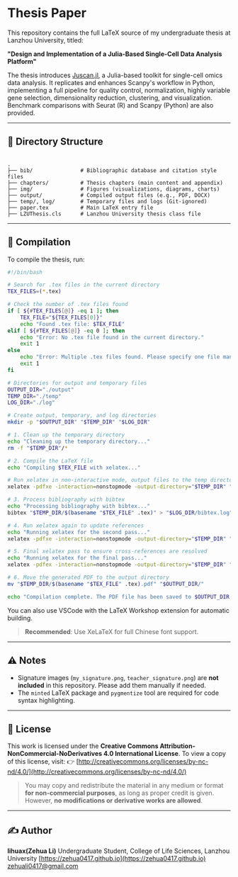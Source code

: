 # Thesis Paper

This repository contains the full LaTeX source of my undergraduate thesis at Lanzhou University, titled:

**"Design and Implementation of a Julia-Based Single-Cell Data Analysis Platform"**

The thesis introduces [Juscan.jl](https://github.com/zehua0417/Juscan.jl), a Julia-based toolkit for single-cell omics data analysis. It replicates and enhances Scanpy's workflow in Python, implementing a full pipeline for quality control, normalization, highly variable gene selection, dimensionality reduction, clustering, and visualization. Benchmark comparisons with Seurat (R) and Scanpy (Python) are also provided.

---

## 📁 Directory Structure

```

.
├── bib/               # Bibliographic database and citation style files
├── chapters/          # Thesis chapters (main content and appendix)
├── img/               # Figures (visualizations, diagrams, charts)
├── output/            # Compiled output files (e.g., PDF, DOCX)
├── temp/, log/        # Temporary files and logs (Git-ignored)
├── paper.tex          # Main LaTeX entry file
├── LZUThesis.cls      # Lanzhou University thesis class file

```

---

## 🔧 Compilation

To compile the thesis, run:

```bash
#!/bin/bash

# Search for .tex files in the current directory
TEX_FILES=(*.tex)

# Check the number of .tex files found
if [ ${#TEX_FILES[@]} -eq 1 ]; then
    TEX_FILE="${TEX_FILES[0]}"
    echo "Found .tex file: $TEX_FILE"
elif [ ${#TEX_FILES[@]} -eq 0 ]; then
    echo "Error: No .tex file found in the current directory."
    exit 1
else
    echo "Error: Multiple .tex files found. Please specify one file manually."
    exit 1
fi

# Directories for output and temporary files
OUTPUT_DIR="./output"
TEMP_DIR="./temp"
LOG_DIR="./log"

# Create output, temporary, and log directories
mkdir -p "$OUTPUT_DIR" "$TEMP_DIR" "$LOG_DIR"

# 1. Clean up the temporary directory
echo "Cleaning up the temporary directory..."
rm -f "$TEMP_DIR"/*

# 2. Compile the LaTeX file
echo "Compiling $TEX_FILE with xelatex..."

# Run xelatex in non-interactive mode, output files to the temp directory, log to the log directory
xelatex -pdfxe -interaction=nonstopmode -output-directory="$TEMP_DIR" "$TEX_FILE" > "$LOG_DIR/latex.log" 2>&1

# 3. Process bibliography with bibtex
echo "Processing bibliography with bibtex..."
bibtex "$TEMP_DIR/$(basename "$TEX_FILE" .tex)" > "$LOG_DIR/bibtex.log" 2>&1

# 4. Run xelatex again to update references
echo "Running xelatex for the second pass..."
xelatex -pdfxe -interaction=nonstopmode -output-directory="$TEMP_DIR" "$TEX_FILE" > "$LOG_DIR/latex2.log" 2>&1

# 5. Final xelatex pass to ensure cross-references are resolved
echo "Running xelatex for the final pass..."
xelatex -pdfex -interaction=nonstopmode -output-directory="$TEMP_DIR" "$TEX_FILE" > "$LOG_DIR/latex3.log" 2>&1

# 6. Move the generated PDF to the output directory
mv "$TEMP_DIR/$(basename "$TEX_FILE" .tex).pdf" "$OUTPUT_DIR/"

echo "Compilation complete. The PDF file has been saved to $OUTPUT_DIR."
```

You can also use VSCode with the LaTeX Workshop extension for automatic building.

> **Recommended**: Use XeLaTeX for full Chinese font support.

---

## ⚠️ Notes

- Signature images (`my_signature.png`, `teacher_signature.png`) are **not included** in this repository. Please add them manually if needed.
- The `minted` LaTeX package and `pygmentize` tool are required for code syntax highlighting.

---

## 📄 License

This work is licensed under the **Creative Commons Attribution-NonCommercial-NoDerivatives 4.0 International License**.
To view a copy of this license, visit:
👉 [http://creativecommons.org/licenses/by-nc-nd/4.0/](http://creativecommons.org/licenses/by-nc-nd/4.0/)

> You may copy and redistribute the material in any medium or format **for non-commercial purposes**, as long as proper credit is given.
> However, **no modifications or derivative works are allowed**.

---

## ✍️ Author

**lihuax(Zehua Li)**
Undergraduate Student, College of Life Sciences, Lanzhou University
[https://zehua0417.github.io](https://zehua0417.github.io)
[zehuali0417@gmail.com](mailto:zehuali0417@gmail.com)
